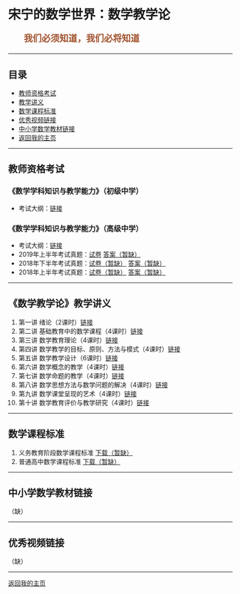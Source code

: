 # 宋宁的数学世界：数学教学论

<p style="color:sienna;font-family:KaiTi;margin-left:35px;font-weight:bold;font-size:20px";>
    我们必须知道，我们必将知道
</p>

---

## 目录

+ <a href="#zige">教师资格考试</a>
+ <a href="#lecture">教学讲义</a>
+ <a href="#biao">数学课程标准</a>
+ <a href="#video">优秀视频链接</a>
+ <a href="#book">中小学数学教材链接</a>
+ <a href="/index.html"> 返回我的主页 </a>

---

## <a name="zige"> 教师资格考试 </a>

### 《数学学科知识与教学能力》（初级中学）

+ 考试大纲：<a href="/html/lecture/mathTeacher/chuzhong/chuzhong-exam.html">链接</a>

### 《数学学科知识与教学能力》（高级中学）

+ 考试大纲：<a href="/html/lecture/mathTeacher/gaozhong/gaozhong-exam.html">链接</a>
+ 2019年上半年考试真题：<a href="/html/lecture/mathTeacher/gaozhong/2019-1-e.html">试卷</a> <a href="/html/lecture/mathTeacher/gaozhong/2019-1-a.html">答案（暂缺）</a>
+ 2018年下半年考试真题：<a href="/html/lecture/mathTeacher/gaozhong/2018-2-e.html">试卷（暂缺）</a> <a href="/html/lecture/mathTeacher/gaozhong/2018-2-a.html">答案（暂缺）</a>
+ 2018年上半年考试真题：<a href="/html/lecture/mathTeacher/gaozhong/2018-1-e.html">试卷（暂缺）</a> <a href="/html/lecture/mathTeacher/gaozhong/2018-1-a.html">答案（暂缺）</a>

---

## <a name="lecture"> 《数学教学论》教学讲义 </a>

1. 第一讲 绪论（2课时）<a href="/html/lecture/mathTeacher/jiangyi/01.html">链接</a>
2. 第二讲 基础教育中的数学课程（4课时）<a href="/html/lecture/mathTeacher/jiangyi/02.html">链接</a>
3. 第三讲 数学教育理论（4课时）<a href="/html/lecture/mathTeacher/jiangyi/03.html">链接</a>
4. 第四讲 数学教学的目标、原则、方法与模式（4课时）<a href="/html/lecture/mathTeacher/jiangyi/04.html">链接</a>
5. 第五讲 数学教学设计（6课时）<a href="/html/lecture/mathTeacher/jiangyi/05.html">链接</a>
6. 第六讲 数学概念的教学（4课时）<a href="/html/lecture/mathTeacher/jiangyi/06.html">链接</a>
7. 第七讲 数学命题的教学（4课时）<a href="/html/lecture/mathTeacher/jiangyi/07.html">链接</a>
8. 第八讲 数学思想方法与数学问题的解决（4课时）<a href="/html/lecture/mathTeacher/jiangyi/08.html">链接</a>
9. 第九讲 数学课堂呈现的艺术（4课时）<a href="/html/lecture/mathTeacher/jiangyi/09.html">链接</a>
10. 第十讲 数学教育评价与教学研究（4课时）<a href="/html/lecture/mathTeacher/jiangyi/10.html">链接</a>

---

## <a name="biao"> 数学课程标准 </a>

1. 义务教育阶段数学课程标准 <a href="/html/lecture/mathTeacher/gaozhong/2019-1-a.html">下载（暂缺）</a>
2. 普通高中数学课程标准 <a href="/html/lecture/mathTeacher/gaozhong/2019-1-a.html">下载（暂缺）</a>

---

## <a name="book"> 中小学数学教材链接 </a>

（缺）

---

## <a name="video"> 优秀视频链接 </a>

（缺）

---

<a href="/index.html"> 返回我的主页 </a>
